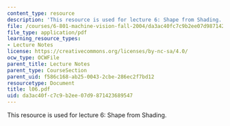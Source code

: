 ```yaml
---
content_type: resource
description: 'This resource is used for lecture 6: Shape from Shading.'
file: /courses/6-801-machine-vision-fall-2004/da3ac40fc7c9b2ee07d9871423689547_l06.pdf
file_type: application/pdf
learning_resource_types:
- Lecture Notes
license: https://creativecommons.org/licenses/by-nc-sa/4.0/
ocw_type: OCWFile
parent_title: Lecture Notes
parent_type: CourseSection
parent_uid: f586c168-ab25-0043-2cbe-286ec2f7bd12
resourcetype: Document
title: l06.pdf
uid: da3ac40f-c7c9-b2ee-07d9-871423689547
---
```

This resource is used for lecture 6: Shape from Shading.